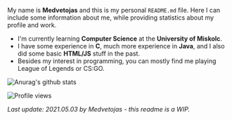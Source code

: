 My name is **Medvetojas** and this is my personal `README.md` file.
Here I can include some information about me, while providing statistics about my profile and work.

* I'm currently learning **Computer Science** at the **University of Miskolc**.
* I have some experience in **C**, much more experience in **Java**, and I also did some basic **HTML/JS** stuff in the past.
* Besides my interest in programming, you can mostly find me playing League of Legends or CS:GO.


![Anurag's github stats](https://github-readme-stats.vercel.app/api?username=Medvetojas&show_icons=true&theme=react)

![Profile views](https://gpvc.arturio.dev/Medvetojas)

_Last update: 2021.05.03 by Medvetojas - this readme is a WIP._
